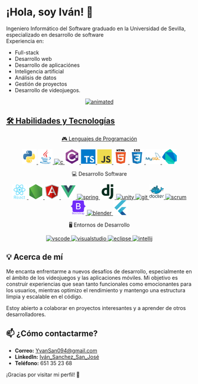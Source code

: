 <!--
**Yuuta094/Yuuta094** is a ✨ _special_ ✨ repository because its `README.md` (this file) appears on your GitHub profile.

Here are some ideas to get you started:

- 🔭 I’m currently working on ...
- 🌱 I’m currently learning ...
- 👯 I’m looking to collaborate on ...
- 🤔 I’m looking for help with ...
- 💬 Ask me about ...
- 📫 How to reach me: ...
- 😄 Pronouns: ...
- ⚡ Fun fact: ...
-->
  # ¡Hola, soy Iván! 👾
  
Ingeniero Informático del Software graduado en la Universidad de Sevilla, especializado en desarrollo de software  
Experiencia en: 
  - Full-stack
  - Desarrollo web
  - Desarrollo de aplicaciónes
  - Inteligencia artificial
  - Análisis de datos
  - Gestión de proyectos
  - Desarrollo de videojuegos.

<p align="center">
  <a href="https://susatoss.wordpress.com" target="_blank" rel="noreferrer"> <img width="450" src="https://i.pinimg.com/originals/66/20/cf/6620cf06a7990e2439c4aeca9a3c4e91.gif" alt="animated" />
</p> 

## 🛠️ Habilidades y Tecnologías
<p align="center">  
      🎮 Lenguajes de Programación
<p align="center">
    <!-- Lenguajes de Programación -->
    <a href="https://www.python.org/" target="_blank" rel="noreferrer"> 
        <img src="https://raw.githubusercontent.com/devicons/devicon/master/icons/python/python-original.svg" alt="python" width="40" height="40"/> 
    </a>  
    <a href="https://www.java.com/" target="_blank" rel="noreferrer"> 
        <img src="https://raw.githubusercontent.com/devicons/devicon/master/icons/java/java-original.svg" alt="java" width="40" height="40"/> 
    </a>
    <a href="https://en.wikipedia.org/wiki/C_(programming_language)" target="_blank" rel="noreferrer"> 
        <img src="https://upload.wikimedia.org/wikipedia/commons/1/19/C_Logo.png" alt="c" width="40" height="40"/> 
    </a>
    <a href="https://learn.microsoft.com/en-us/dotnet/csharp/" target="_blank" rel="noreferrer"> 
        <img src="https://raw.githubusercontent.com/devicons/devicon/master/icons/csharp/csharp-original.svg" alt="csharp" width="40" height="40"/> 
    </a>
    <a href="https://www.typescriptlang.org/" target="_blank" rel="noreferrer"> 
        <img src="https://raw.githubusercontent.com/devicons/devicon/master/icons/typescript/typescript-original.svg" alt="typescript" width="40" height="40"/> 
    </a>
    <a href="https://developer.mozilla.org/en-US/docs/Web/JavaScript" target="_blank" rel="noreferrer"> 
        <img src="https://raw.githubusercontent.com/devicons/devicon/master/icons/javascript/javascript-original.svg" alt="javascript" width="40" height="40"/> 
    </a>
    <a href="https://www.w3.org/html/" target="_blank" rel="noreferrer"> 
        <img src="https://raw.githubusercontent.com/devicons/devicon/master/icons/html5/html5-original-wordmark.svg" alt="html5" width="40" height="40"/> 
    </a>
    <a href="https://www.w3schools.com/css/" target="_blank" rel="noreferrer"> 
        <img src="https://raw.githubusercontent.com/devicons/devicon/master/icons/css3/css3-original-wordmark.svg" alt="css3" width="40" height="40"/> 
    </a>
    <a href="https://www.mysql.com/" target="_blank" rel="noreferrer"> 
        <img src="https://raw.githubusercontent.com/devicons/devicon/master/icons/mysql/mysql-original-wordmark.svg" alt="mysql" width="40" height="40"/> 
    </a>
        <a href="https://dart.dev/" target="_blank" rel="noreferrer"> 
        <img src="https://raw.githubusercontent.com/devicons/devicon/master/icons/dart/dart-original.svg" alt="dart" width="40" height="40"/> 
    </a>
  
</p>
<p align="center"> 
  💻 Desarrollo Software
</p>
<p align="center"> 
    <!-- Desarrollo Software -->
    <a href="https://reactjs.org/" target="_blank" rel="noreferrer"> 
        <img src="https://raw.githubusercontent.com/devicons/devicon/master/icons/react/react-original-wordmark.svg" alt="react" width="40" height="40"/> 
    </a> 
    <a href="https://nodejs.org/" target="_blank" rel="noreferrer"> 
        <img src="https://raw.githubusercontent.com/devicons/devicon/master/icons/nodejs/nodejs-original.svg" alt="nodejs" width="40" height="40"/> 
    </a>
    <a href="https://angular.io/" target="_blank" rel="noreferrer"> 
        <img src="https://raw.githubusercontent.com/devicons/devicon/master/icons/angularjs/angularjs-original.svg" alt="angular" width="40" height="40"/> 
    </a>
    <a href="https://vuejs.org/" target="_blank" rel="noreferrer"> 
        <img src="https://raw.githubusercontent.com/devicons/devicon/master/icons/vuejs/vuejs-original.svg" alt="vuejs" width="40" height="40"/> 
    </a>
    <a href="https://spring.io/" target="_blank" rel="noreferrer"> 
        <img src="https://www.vectorlogo.zone/logos/springio/springio-icon.svg" alt="spring" width="40" height="40"/> 
    </a>
    <a href="https://www.djangoproject.com/" target="_blank" rel="noreferrer"> 
        <img src="https://raw.githubusercontent.com/devicons/devicon/master/icons/django/django-plain.svg" alt="django" width="40" height="40"/> 
    </a>
    <a href="https://unity.com/" target="_blank" rel="noreferrer"> 
        <img src="https://img.icons8.com/fluent/512/unity.png" alt="unity" width="40" height="40"/> 
    </a>
    <a href="https://git-scm.com/" target="_blank" rel="noreferrer"> 
        <img src="https://www.vectorlogo.zone/logos/git-scm/git-scm-icon.svg" alt="git" width="40" height="40"/> 
    </a> 
    <a href="https://www.docker.com/" target="_blank" rel="noreferrer"> 
        <img src="https://raw.githubusercontent.com/devicons/devicon/master/icons/docker/docker-original-wordmark.svg" alt="docker" width="40" height="40"/> 
    </a>
    <a href="https://scrumguides.org/" target="_blank" rel="noreferrer"> 
        <img src="https://user-images.githubusercontent.com/68760595/164306020-120e8664-cb5b-459a-80a3-99e13b057b52.png" alt="scrum" width="40" height="40"/> 
    </a>
      <a href="https://getbootstrap.com" target="_blank" rel="noreferrer"> <img src="https://raw.githubusercontent.com/devicons/devicon/master/icons/bootstrap/bootstrap-plain-wordmark.svg" alt="bootstrap"   
         width="40" height="40"/> 
    </a> 
    <a href="https://www.blender.org/" target="_blank" rel="noreferrer"> <img src="https://upload.wikimedia.org/wikipedia/commons/thumb/0/0c/Blender_logo_no_text.svg/2503px-Blender_logo_no_text.svg.png" 
      alt="blender" width="40" height="40"/> 
    </a>
      <a href="https://flutter.dev/" target="_blank" rel="noreferrer"> 
        <img src="https://raw.githubusercontent.com/devicons/devicon/master/icons/flutter/flutter-original.svg" alt="flutter" width="40" height="40"/> 
    </a>
  
</p>
<p align="center"> 
  🖥️ Entornos de Desarrollo
</p>
<p align="center"> 
    <!-- Entornos de Desarrollo -->
    <a href="https://code.visualstudio.com/" target="_blank" rel="noreferrer"> 
        <img src="https://upload.wikimedia.org/wikipedia/commons/9/9a/Visual_Studio_Code_1.35_icon.svg" alt="vscode" width="40" height="40"/> 
    </a> 
    <a href="https://visualstudio.microsoft.com/" target="_blank" rel="noreferrer"> 
        <img src="https://upload.wikimedia.org/wikipedia/commons/5/59/Visual_Studio_Icon_2019.svg" alt="visualstudio" width="40" height="40"/> 
    </a> 
    <a href="https://www.eclipse.org/ide/" target="_blank" rel="noreferrer"> 
        <img src="https://cdn.freebiesupply.com/logos/large/2x/eclipse-11-logo-png-transparent.png" alt="eclipse" width="40" height="40"/> 
    </a> 
    <a href="https://www.jetbrains.com/" target="_blank" rel="noreferrer"> 
        <img src="https://upload.wikimedia.org/wikipedia/commons/thumb/9/9c/IntelliJ_IDEA_Icon.svg/2048px-IntelliJ_IDEA_Icon.svg.png" alt="intellij" width="40" height="40"/> 
    </a>
</p>


## 💡 Acerca de mí

Me encanta enfrentarme a nuevos desafíos de desarrollo, especialmente en el ámbito de los videojuegos y las aplicaciones móviles. Mi objetivo es construir experiencias que sean tanto funcionales como emocionantes para los usuarios, mientras optimizo el rendimiento y mantengo una estructura limpia y escalable en el código.

Estoy abierto a colaborar en proyectos interesantes y a aprender de otros desarrolladores.

## 📫 ¿Cómo contactarme?

- **Correo:** [YvanSan094@gmail.com](mailto:Yvansan094@gmail.com)
- **LinkedIn:** [Iván_Sanchez_San_José](https://www.linkedin.com/in/iván-sánchez-san-josé/)
- **Teléfono:** 651 35 23 68

¡Gracias por visitar mi perfil! 🙌

